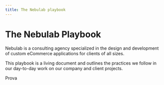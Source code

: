 ```yaml
---
title: The Nebulab playbook
---
```

# The Nebulab Playbook

Nebulab is a consulting agency specialized in the design and development of custom eCommerce 
applications for clients of all sizes.

This playbook is a living document and outlines the practices we follow in our day-to-day work on 
our company and client projects.

Prova
